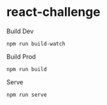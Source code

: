 # react-challenge

Build Dev

```
npm run build-watch
```

Build Prod

```
npm run build
```

Serve

```
npm run serve
```
